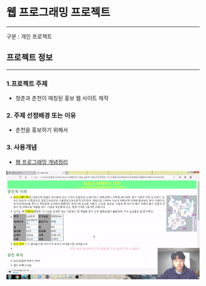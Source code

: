 # 웹 프로그래밍 프로젝트

---

구분 : 개인 프로젝트

## 프로젝트 정보

---

### 1.프로젝트 주제

- 청춘과 춘천이 매칭된 홍보 웹 사이트 제작 

### 2. 주제 선정배경 또는 이유

- 춘천을 홍보하기 위해서 

### 3. 사용개념 

- [웹 프로그래밍 개념정리 ](https://github.com/wonyoung0207/Web/tree/master/1.%EC%9B%B9%20%ED%94%84%EB%A1%9C%EA%B7%B8%EB%9E%98%EB%B0%8D)

<img src="./시연영상.gif">